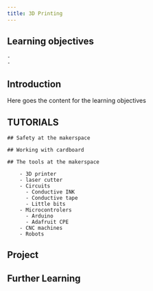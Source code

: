 ```yaml
---
title: 3D Printing
---
```


## Learning objectives
    - 
    -
## Introduction
Here goes the content for the learning objectives

## TUTORIALS

    ## Safety at the makerspace

    ## Working with cardboard

    ## The tools at the makerspace

        - 3D printer
        - laser cutter
        - Circuits
          - Conductive INK
          - Conductive tape
          - Little bits
        - Microcontrolers
          - Arduino
          - Adafruit CPE
        - CNC machines
        - Robots
  

## Project

## Further Learning